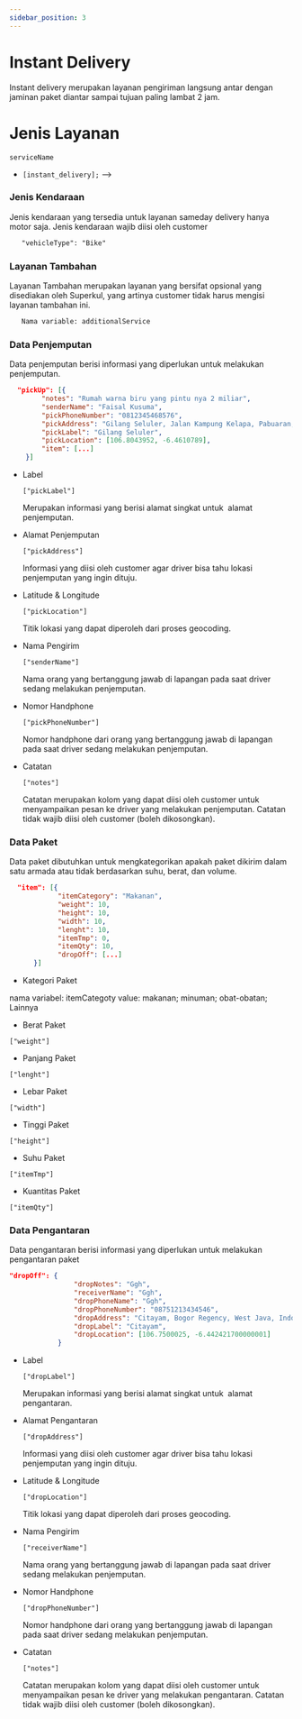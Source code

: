 ```yaml
---
sidebar_position: 3
---
```


# Instant Delivery

Instant delivery merupakan layanan pengiriman langsung antar dengan jaminan paket diantar sampai tujuan paling lambat 2 jam.

# Jenis Layanan

`serviceName`


- `[instant_delivery];` -->

### Jenis Kendaraan
<p style={{marginLeft: "20px"}}>Jenis kendaraan yang tersedia untuk layanan sameday delivery hanya motor saja. Jenis kendaraan wajib diisi oleh customer</p>

```md =Vehicle-Type
   "vehicleType": "Bike"
```


### Layanan Tambahan
<p style={{marginLeft: "20px"}}>Layanan Tambahan merupakan layanan yang bersifat opsional yang disediakan oleh Superkul, yang artinya customer tidak harus mengisi layanan tambahan ini.</p>

```md =
   Nama variable: additionalService
```

### Data Penjemputan

<p style={{marginLeft: "20px"}}>Data penjemputan berisi informasi yang diperlukan untuk melakukan penjemputan. </p>

```json title="Variable"
  "pickUp": [{
		"notes": "Rumah warna biru yang pintu nya 2 miliar",
		"senderName": "Faisal Kusuma",
		"pickPhoneNumber": "0812345468576",
		"pickAddress": "Gilang Seluler, Jalan Kampung Kelapa, Pabuaran, Bogor Regency, West Java, Indonesia",
		"pickLabel": "Gilang Seluler",
		"pickLocation": [106.8043952, -6.4610789],
		"item": [...]
    }]
```
- Label

  `["pickLabel"]`

  Merupakan informasi yang berisi alamat singkat untuk  alamat penjemputan.

- Alamat Penjemputan

  `["pickAddress"]`

  Informasi yang diisi oleh customer agar driver bisa tahu lokasi penjemputan yang ingin dituju.

- Latitude & Longitude

  `["pickLocation"]`

  Titik lokasi yang dapat diperoleh dari proses geocoding.

- Nama Pengirim

  `["senderName"]`

  Nama orang yang bertanggung jawab di lapangan pada saat driver sedang melakukan penjemputan.

- Nomor Handphone

  `["pickPhoneNumber"]`

  Nomor handphone dari orang yang bertanggung jawab di lapangan pada saat driver sedang melakukan penjemputan.

- Catatan

  `["notes"]`

  Catatan merupakan kolom yang dapat diisi oleh customer untuk menyampaikan pesan ke driver yang melakukan penjemputan. Catatan tidak wajib diisi oleh customer (boleh dikosongkan).




### Data Paket

<p style={{marginLeft: "20px"}}>Data paket dibutuhkan untuk mengkategorikan apakah paket dikirim dalam satu armada atau tidak berdasarkan suhu, berat, dan volume.</p>

```json title="Variable"
  "item": [{
			"itemCategory": "Makanan",
			"weight": 10,
			"height": 10,
			"width": 10,
			"lenght": 10,
			"itemTmp": 0,
			"itemQty": 10,
			"dropOff": [...]
      }]
```
- Kategori Paket

nama variabel: itemCategoty
value: makanan; minuman; obat-obatan; Lainnya

- Berat Paket

`["weight"]`

- Panjang Paket

`["lenght"]`


- Lebar Paket

`["width"]`

- Tinggi Paket

`["height"]`

- Suhu Paket

`["itemTmp"]`

- Kuantitas Paket

`["itemQty"]`


### Data Pengantaran

<p style={{marginLeft: "20px"}}>Data pengantaran berisi informasi yang diperlukan untuk melakukan pengantaran paket</p>

```json
"dropOff": {
				"dropNotes": "Ggh",
				"receiverName": "Ggh",
				"dropPhoneName": "Ggh",
				"dropPhoneNumber": "08751213434546",
				"dropAddress": "Citayam, Bogor Regency, West Java, Indonesia",
				"dropLabel": "Citayam",
				"dropLocation": [106.7500025, -6.442421700000001]
			}
```

- Label

  `["dropLabel"]`

  Merupakan informasi yang berisi alamat singkat untuk  alamat pengantaran.

- Alamat Pengantaran

  `["dropAddress"]`

  Informasi yang diisi oleh customer agar driver bisa tahu lokasi penjemputan yang ingin dituju.

- Latitude & Longitude

  `["dropLocation"]`

  Titik lokasi yang dapat diperoleh dari proses geocoding.

- Nama Pengirim

  `["receiverName"]`

  Nama orang yang bertanggung jawab di lapangan pada saat driver sedang melakukan penjemputan.

- Nomor Handphone

  `["dropPhoneNumber"]`

  Nomor handphone dari orang yang bertanggung jawab di lapangan pada saat driver sedang melakukan penjemputan.

- Catatan

  `["notes"]`

  Catatan merupakan kolom yang dapat diisi oleh customer untuk menyampaikan pesan ke driver yang melakukan pengantaran. Catatan tidak wajib diisi oleh customer (boleh dikosongkan).